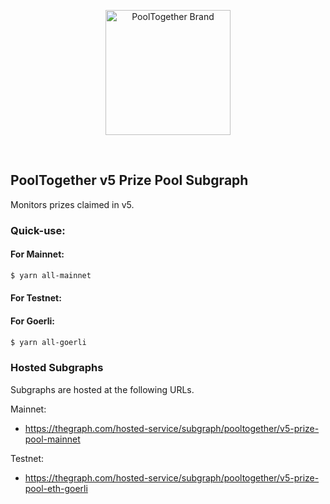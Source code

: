 <p align="center">
  <a href="https://github.com/pooltogether/pooltogether--brand-assets">
    <img src="https://github.com/pooltogether/pooltogether--brand-assets/blob/977e03604c49c63314450b5d432fe57d34747c66/logo/pooltogether-logo--purple-gradient.png?raw=true" alt="PoolTogether Brand" style="max-width:100%;" width="200">
  </a>
</p>

<br />

## PoolTogether v5 Prize Pool Subgraph

<!-- [![Coveralls](https://github.com/pooltogether/v5-twab-controller-subgraph/actions/workflows/main.yml/badge.svg)](https://github.com/pooltogether/v5-twab-controller-subgraph/actions/workflows/main.yml) -->

Monitors prizes claimed in v5.

### Quick-use:

#### For Mainnet:

```sh
$ yarn all-mainnet
```

#### For Testnet:

#### For Goerli:

```sh
$ yarn all-goerli
```

### Hosted Subgraphs

Subgraphs are hosted at the following URLs.

Mainnet:

- https://thegraph.com/hosted-service/subgraph/pooltogether/v5-prize-pool-mainnet

Testnet:

- https://thegraph.com/hosted-service/subgraph/pooltogether/v5-prize-pool-eth-goerli
